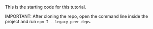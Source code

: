 This is the starting code for this tutorial.

IMPORTANT: After cloning the repo, open the command line inside the project and run `npm I --legacy-peer-deps`.
